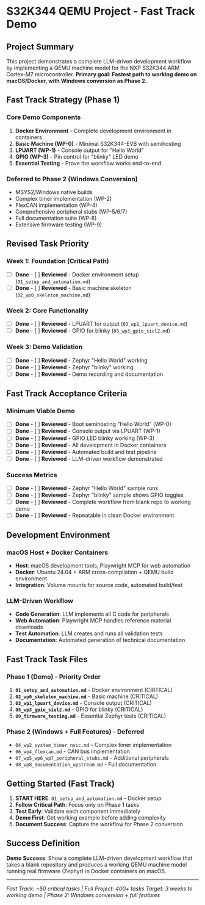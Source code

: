 # S32K344 QEMU Project - Fast Track Demo

## Project Summary
This project demonstrates a complete LLM-driven development workflow by implementing a QEMU machine model for the NXP S32K344 ARM Cortex-M7 microcontroller. **Primary goal: Fastest path to working demo on macOS/Docker, with Windows conversion as Phase 2.**

## Fast Track Strategy (Phase 1)

### Core Demo Components
1. **Docker Environment** - Complete development environment in containers
2. **Basic Machine (WP-0)** - Minimal S32K344-EVB with semihosting
3. **LPUART (WP-1)** - Console output for "Hello World"
4. **GPIO (WP-3)** - Pin control for "blinky" LED demo
5. **Essential Testing** - Prove the workflow works end-to-end

### Deferred to Phase 2 (Windows Conversion)
- MSYS2/Windows native builds
- Complex timer implementation (WP-2)
- FlexCAN implementation (WP-4)
- Comprehensive peripheral stubs (WP-5/6/7)
- Full documentation suite (WP-8)
- Extensive firmware testing (WP-9)

## Revised Task Priority

### Week 1: Foundation (Critical Path)
- [ ] **Done** - [ ] **Reviewed** - Docker environment setup (`01_setup_and_automation.md`)
- [ ] **Done** - [ ] **Reviewed** - Basic machine skeleton (`02_wp0_skeleton_machine.md`)

### Week 2: Core Functionality
- [ ] **Done** - [ ] **Reviewed** - LPUART for output (`03_wp1_lpuart_device.md`)
- [ ] **Done** - [ ] **Reviewed** - GPIO for blinky (`05_wp3_gpio_siul2.md`)

### Week 3: Demo Validation
- [ ] **Done** - [ ] **Reviewed** - Zephyr "Hello World" working
- [ ] **Done** - [ ] **Reviewed** - Zephyr "blinky" working
- [ ] **Done** - [ ] **Reviewed** - Demo recording and documentation

## Fast Track Acceptance Criteria

### Minimum Viable Demo
- [ ] **Done** - [ ] **Reviewed** - Boot semihosting "Hello World" (WP-0)
- [ ] **Done** - [ ] **Reviewed** - Console output via LPUART (WP-1)
- [ ] **Done** - [ ] **Reviewed** - GPIO LED blinky working (WP-3)
- [ ] **Done** - [ ] **Reviewed** - All development in Docker containers
- [ ] **Done** - [ ] **Reviewed** - Automated build and test pipeline
- [ ] **Done** - [ ] **Reviewed** - LLM-driven workflow demonstrated

### Success Metrics
- [ ] **Done** - [ ] **Reviewed** - Zephyr "Hello World" sample runs
- [ ] **Done** - [ ] **Reviewed** - Zephyr "blinky" sample shows GPIO toggles
- [ ] **Done** - [ ] **Reviewed** - Complete workflow from blank repo to working demo
- [ ] **Done** - [ ] **Reviewed** - Repeatable in clean Docker environment

## Development Environment

### macOS Host + Docker Containers
- **Host**: macOS development tools, Playwright MCP for web automation
- **Docker**: Ubuntu 24.04 + ARM cross-compilation + QEMU build environment
- **Integration**: Volume mounts for source code, automated build/test

### LLM-Driven Workflow
- **Code Generation**: LLM implements all C code for peripherals
- **Web Automation**: Playwright MCP handles reference material downloads
- **Test Automation**: LLM creates and runs all validation tests
- **Documentation**: Automated generation of technical documentation

## Fast Track Task Files

### Phase 1 (Demo) - Priority Order
1. **`01_setup_and_automation.md`** - Docker environment (CRITICAL)
2. **`02_wp0_skeleton_machine.md`** - Basic machine (CRITICAL)
3. **`03_wp1_lpuart_device.md`** - Console output (CRITICAL)
4. **`05_wp3_gpio_siul2.md`** - GPIO for blinky (CRITICAL)
5. **`09_firmware_testing.md`** - Essential Zephyr tests (CRITICAL)

### Phase 2 (Windows + Full Features) - Deferred
- `04_wp2_system_timer_nvic.md` - Complex timer implementation
- `06_wp4_flexcan.md` - CAN bus implementation  
- `07_wp5_wp6_wp7_peripheral_stubs.md` - Additional peripherals
- `08_wp8_documentation_upstream.md` - Full documentation

## Getting Started (Fast Track)
1. **START HERE**: `01_setup_and_automation.md` - Docker setup
2. **Follow Critical Path**: Focus only on Phase 1 tasks
3. **Test Early**: Validate each component immediately
4. **Demo First**: Get working example before adding complexity
5. **Document Success**: Capture the workflow for Phase 2 conversion

## Success Definition
**Demo Success**: Show a complete LLM-driven development workflow that takes a blank repository and produces a working QEMU machine model running real firmware (Zephyr) in Docker containers on macOS.

---
*Fast Track: ~50 critical tasks | Full Project: 400+ tasks*
*Target: 3 weeks to working demo | Phase 2: Windows conversion + full features* 